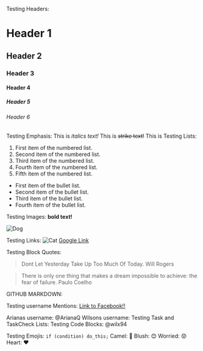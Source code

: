Testing Headers: 
# Header 1
## Header 2
### Header 3
#### Header 4
##### Header 5
###### Header 6 
Testing Emphasis: 
This is *italics text!* 
This is  ~~strike text!~~ 
This is 
Testing Lists: 
1. First item of the numbered list.
2. Second item of the numbered list.
3. Third item of the numbered list.
4. Fourth item of the numbered list.
5. Fifth item of the numbered list.
* First item of the bullet list. 
* Second item of the bullet list. 
* Third item of the bullet list. 
* Fourth item of the bullet list. 

Testing Images: **bold text!** 

![Dog ]( http://i.ytimg.com/vi/opKg3fyqWt4/hqdefault.jpg) 

Testing Links: ![Cat ]( http://i0.wp.com/catnamescity.com/wp-content/uploads/2012/08/Cute-Girl-Cat-Names.jpg) 
[ Google Link](http://google.com ) 

Testing Block Quotes: 
>Dont Let Yesterday Take Up Too Much Of Today. Will Rogers 

>There is only one thing that makes a dream impossible to achieve: the fear of failure. Paulo Coelho 

GITHUB MARKDOWN: 

Testing username Mentions: [ Link to Facebook!!](http://facebook.com ) 

Arianas username: @ArianaQ 
Wilsons username: 
Testing Task and TaskCheck Lists: 
Testing Code Blocks: @wilx94 

Testing Emojis: ```if (condition) do_this;``` 
Camel: :camel:
Blush: :blush:
Worried: :worried:
Heart: :heart:
